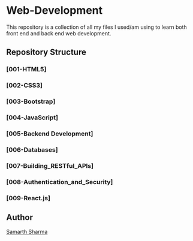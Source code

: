 # Web-Development
This repository is a collection of all my files I used/am using to learn both front end and back end web development.

## Repository Structure
### [001-HTML5]

### [002-CSS3]

### [003-Bootstrap]

### [004-JavaScript]

### [005-Backend Development]

### [006-Databases]

### [007-Building_RESTful_APIs]

### [008-Authentication_and_Security]

### [009-React.js]

## Author
[Samarth Sharma](https://github.com/samartho4)


